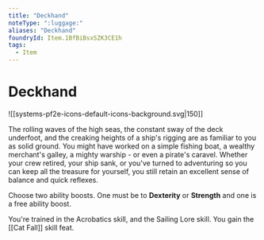 ```yaml
---
title: "Deckhand"
noteType: ":luggage:"
aliases: "Deckhand"
foundryId: Item.1BfBiBsxSZK3CE1h
tags:
  - Item
---
```


# Deckhand
![[systems-pf2e-icons-default-icons-background.svg|150]]

The rolling waves of the high seas, the constant sway of the deck underfoot, and the creaking heights of a ship's rigging are as familiar to you as solid ground. You might have worked on a simple fishing boat, a wealthy merchant's galley, a mighty warship - or even a pirate's caravel. Whether your crew retired, your ship sank, or you've turned to adventuring so you can keep all the treasure for yourself, you still retain an excellent sense of balance and quick reflexes.

Choose two ability boosts. One must be to **Dexterity** or **Strength** and one is a free ability boost.

You're trained in the Acrobatics skill, and the Sailing Lore skill. You gain the [[Cat Fall]] skill feat.
